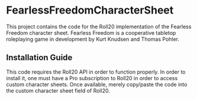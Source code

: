 # FearlessFreedomCharacterSheet
This project contains the code for the Roll20 implementation of the Fearless Freedom character sheet. Fearless Freedom is a cooperative tabletop roleplaying game in development by Kurt Knudsen and Thomas Pohler.

## Installation Guide
This code requires the Roll20 API in order to function properly. In order to install it, one must have a Pro subscription to Roll20 in order to access custom character sheets. Once available, merely copy/paste the code into the custom character sheet field of Roll20.
